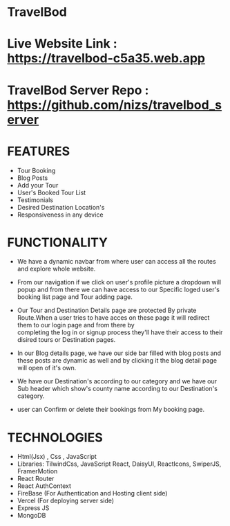 # TravelBod


# Live Website Link :  https://travelbod-c5a35.web.app
# TravelBod Server Repo :  https://github.com/nizs/travelbod_server

# FEATURES
  * Tour Booking
  * Blog Posts
  * Add your Tour
  * User's Booked Tour List
  * Testimonials
  * Desired Destination Location's
  * Responsiveness in any device
 
 
 
 # FUNCTIONALITY
   
   * We have a dynamic navbar from where user can access all the routes and explore whole website.
   
   * From our navigation if we click on user's profile picture a dropdown will popup and from there we can have access to our Specific loged user's booking list page and Tour adding page.

   * Our Tour and Destination Details page are protected By private Route.When a user tries to have acces on these page it will redirect them to our login page and from there by   
     completing the log in or signup process they'll have their access to their disired tours or Destination pages.

   * In our Blog details page, we have our side bar filled with blog posts and these posts are dynamic as well and by clicking it the blog detail page will open of it's own.

   * We have our Destination's according to our category and we have our Sub header which show's county name according to our Destination's category.

   * user can Confirm or delete their bookings from My booking page.



  
  # TECHNOLOGIES
  
   * Html(Jsx) , Css , JavaScript
   * Libraries: 
       TilwindCss, 
       JavaScript React, 
       DaisyUI, 
       ReactIcons, 
       SwiperJS, 
       FramerMotion 
  * React Router
  * React AuthContext
  * FireBase (For Authentication and Hosting client side)
  * Vercel (For deploying server side)
  * Express JS
  * MongoDB
    

